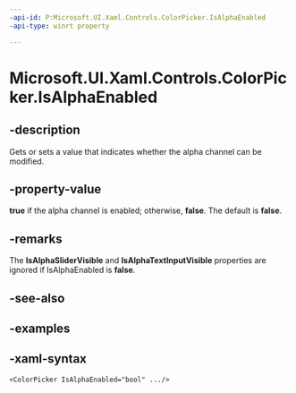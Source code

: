 ```yaml
---
-api-id: P:Microsoft.UI.Xaml.Controls.ColorPicker.IsAlphaEnabled
-api-type: winrt property

---
```

<!-- Property syntax.
public bool IsAlphaEnabled { get;  set; }
-->

# Microsoft.UI.Xaml.Controls.ColorPicker.IsAlphaEnabled


## -description

Gets or sets a value that indicates whether the alpha channel can be modified.


## -property-value

**true** if the alpha channel is enabled; otherwise, **false**. The default is **false**.


## -remarks

The **IsAlphaSliderVisible** and **IsAlphaTextInputVisible** properties are ignored if IsAlphaEnabled is **false**.


## -see-also


## -examples


## -xaml-syntax

```xaml
<ColorPicker IsAlphaEnabled="bool" .../>
```


